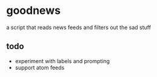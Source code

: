 # goodnews

a script that reads news feeds and filters out the sad stuff

## todo

- experiment with labels and prompting
- support atom feeds
